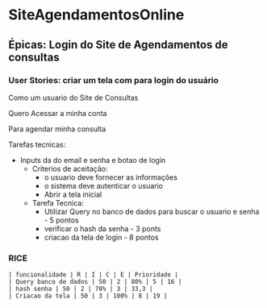 # SiteAgendamentosOnline

## Épicas: Login do Site de Agendamentos de consultas

### User Stories: criar um tela com para login do usuário

Como um usuario do Site de Consultas

Quero Acessar a minha conta

Para agendar minha consulta

Tarefas tecnicas:
* Inputs da do email e senha e botao de login
    * Criterios de aceitação:
        * o usuario deve fornecer as informações
        * o sistema deve autenticar o usuario
        * Abrir a tela inicial
    * Tarefa Tecnica:
        * Utilizar Query no banco de dados para buscar o usuario e senha - 5 pontos
        * verificar o hash da senha - 3 ponts
        * criacao da tela de login - 8 pontos


### RICE
    | funcionalidade | R | I | C | E | Prioridade |
    | Query banco de dados | 50 | 2 | 80% | 5 | 16 |
    | hash senha | 50 | 2 | 70% | 3 | 33,3 |
    | Criacao da tela | 50 | 3 | 100% | 8 | 19 |